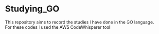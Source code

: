 # Studying_GO

This repository aims to record the studies I have done in the GO language. For these codes I used the AWS CodeWhisperer tool
